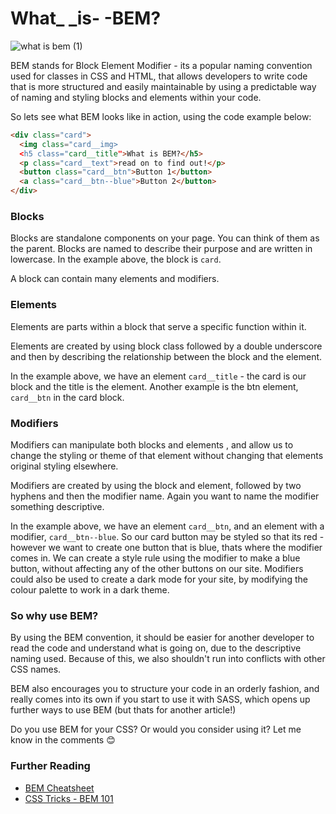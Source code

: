 # What_ _is- -BEM?

![what is bem (1)](https://user-images.githubusercontent.com/92253071/233466191-a6957b32-c600-4dfd-b87d-e812bef6156a.png)

BEM stands for Block Element Modifier - its a popular naming convention used for classes in CSS and HTML, that allows developers to write code that is more structured and easily maintainable by using a predictable way of naming and styling blocks and elements within your code.

So lets see what BEM looks like in action, using the code example below:

```html
<div class="card">
  <img class="card__img>
  <h5 class="card__title">What is BEM?</h5>
  <p class="card__text">read on to find out!</p>
  <button class="card__btn">Button 1</button>
  <a class="card__btn--blue">Button 2</button>
</div>
```

### Blocks

Blocks are standalone components on your page. You can think of them as the parent. Blocks are named to describe their purpose and are written in lowercase. In the example above, the block is `card`. 

A block can contain many elements and modifiers.

### Elements 

Elements are parts within a block that serve a specific function within it.

Elements are created by using block class followed by a double underscore and then by describing the relationship between the block and the element. 

In the example above, we have an element `card__title` - the card is our block and the title is the element. Another example is the btn element, `card__btn` in the card block.

### Modifiers

Modifiers can manipulate both blocks and elements , and allow us to change the styling or theme of that element without changing that elements original styling elsewhere. 

Modifiers are created by using the block and element, followed by two hyphens and then the modifier name. Again you want to name the modifier something descriptive.

In the example above, we have an element `card__btn`, and an element with a modifier, `card__btn--blue`.  So our card button may be styled so that its red - however we want to create one button that is blue, thats where the modifier comes in. We can create a style rule using the modifier to make a blue button, without affecting any of the other buttons on our site. Modifiers could also be used to create a dark mode for your site, by modifying the colour palette to work in a dark theme.

### So why use BEM?

By using the BEM convention, it should be easier for another developer to read the code and understand what is going on, due to the descriptive naming used. Because of this, we also shouldn't run into conflicts with other CSS names.

BEM also encourages you to structure your code in an orderly fashion, and really comes into its own if you start to use it with SASS, which opens up further ways to use BEM (but thats for another article!)

Do you use BEM for your CSS? Or would you consider using it?  Let me know in the comments 😊

### Further Reading

* [BEM Cheatsheet](https://bem-cheat-sheet.9elements.com/)
* [CSS Tricks - BEM 101](https://css-tricks.com/bem-101/)